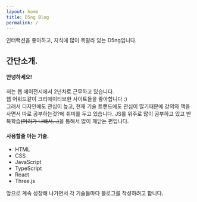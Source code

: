 ```yaml
---
layout: home
title: D5ng Blog
permalink: /
---
```


<span class="bg_strong">인터랙션을 좋아하고, 지식에 많이 목말라 있는 D5ng입니다.</span>

## 간단소개.

#### 안녕하세요!

저는 웹 에이전시에서 2년차로 근무하고 있습니다.  
웹 어워드같이 크리에이티브한 사이트들을 좋아합니다 :)  
그래서 디자인에도 관심이 높고, 현재 기술 트랜드에도 관심이 많기때문에 강의와 책을 사면서 따로 공부하는것?에 취미를 두고 있습니다.
JS를 위주로 많이 공부하고 있고 반복학습<s>(머리가 나빠서...)</s>을 통해서 많이 깨닫는 편입니다.

#### 사용할줄 아는 기술.

- HTML
- CSS
- JavaScript
- TypeScript
- React
- Three.js

<span class="bg_strong">앞으로 계속 성장해 나가면서 각 기술들마다 블로그를 작성하려고 합니다.</span>
